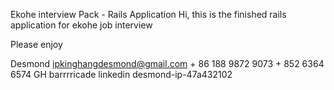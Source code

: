 Ekohe interview Pack - Rails Application
Hi, this is the finished rails application for ekohe job interview

Please enjoy

Desmond
ipkinghangdesmond@gmail.com
\+ 86 188 9872 9073
\+ 852 6364 6574
GH barrrricade
linkedin desmond-ip-47a432102
